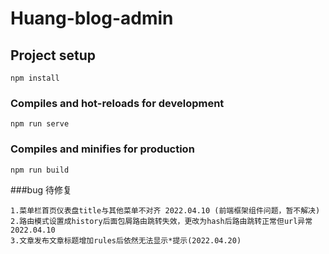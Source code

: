 # Huang-blog-admin

## Project setup
```
npm install
```

### Compiles and hot-reloads for development
```
npm run serve
```

### Compiles and minifies for production
```
npm run build
```

###bug 待修复
```angular2html
1.菜单栏首页仪表盘title与其他菜单不对齐 2022.04.10 (前端框架组件问题，暂不解决)
2.路由模式设置成history后面包屑路由跳转失效，更改为hash后路由跳转正常但url异常 2022.04.10
3.文章发布文章标题增加rules后依然无法显示*提示(2022.04.20)
```


